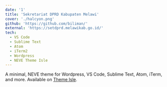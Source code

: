 ```yaml
---
date: '1'
title: 'Sekretariat DPRD Kabupaten Melawi'
cover: './halcyon.png'
github: 'https://github.com/biliman/'
external: 'https://setdprd.melawikab.go.id/'
tech:
  - VS Code
  - Sublime Text
  - Atom
  - iTerm2
  - Wordpress
  - NEVE Theme Isle
---
```


A minimal, NEVE theme for Wordpress, VS Code, Sublime Text, Atom, iTerm, and more. Available on [Theme Isle](https://themeisle.com/).
